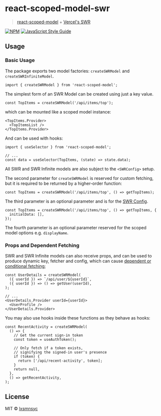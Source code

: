 # react-scoped-model-swr

> [react-scoped-model](https://github.com/lxsmnsyc/scoped-model) + [Vercel's SWR](https://swr.vercel.app/)

[![NPM](https://img.shields.io/npm/v/react-scoped-model-swr.svg)](https://www.npmjs.com/package/react-scoped-model-swr) [![JavaScript Style Guide](https://badgen.net/badge/code%20style/airbnb/ff5a5f?icon=airbnb)](https://github.com/airbnb/javascript)

## Usage

### Basic Usage

The package exports two model factories: `createSWRModel` and `createSWRInfiniteModel`.

```tsx
import { createSWRModel } from 'react-scoped-model';
```

The simplest form of an SWR Model can be created using just a key value.

```tsx
const TopItems = createSWRModel('/api/items/top');
```

which can be mounted like a scoped model instance:

```tsx
<TopItems.Provider>
  <TopItemsList />
</TopItems.Provider>
```

And can be used with hooks:

```tsx
import { useSelector } from 'react-scoped-model';

// ...
const data = useSelector(TopItems, (state) => state.data);
```

All SWR and SWR Infinite models are also subject to the `<SWRConfig>` setup.

The second parameter for `createSWRModel` is reserved for custom fetching, but it is required to be returned by a higher-order function:

```tsx
const TopItems = createSWRModel('/api/items/top', () => getTopItems);
```

The third parameter is an optional parameter and is for the [SWR Config](https://swr.vercel.app/docs/options).

```tsx
const TopItems = createSWRModel('/api/items/top', () => getTopItems, {
  initialData: [],
});
```

The fourth parameter is an optional parameter reserved for the scoped model options e.g. `displayName`.

### Props and Dependent Fetching

SWR and SWR Infinite models can also receive props, and can be used to produce dynamic key, fetcher and config, which can cause [dependent or conditional fetching](https://swr.vercel.app/docs/conditional-fetching);

```tsx
const UserDetails = createSWRModel(
  ({ userId }) => `/api/user/${userId}`,
  ({ userId }) => () => getUser(userId),
);

// ...
<UserDetails.Provider userId={userId}>
  <UserProfile />
</UserDetails.Provider>
```

You may also use hooks inside these functions as they behave as hooks:

```tsx
const RecentActivity = createSWRModel(
  () => {
    // Get the current sign-in token
    const token = useAuthToken();

    // Only fetch if a token exists,
    // signifying the signed-in user's presence
    if (token) {
      return ['/api/recent-activity', token];
    }
    return null,
  },
  () => getRecentActivity,
);
```

## License

MIT © [lxsmnsyc](https://github.com/lxsmnsyc)
